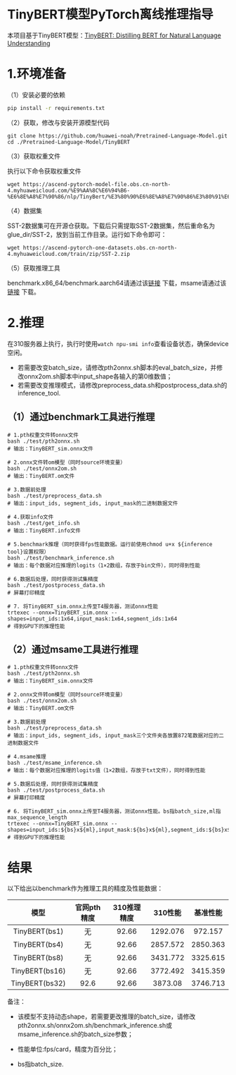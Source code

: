 TinyBERT模型PyTorch离线推理指导
======== 
本项目基于TinyBERT模型：[TinyBERT: Distilling BERT for Natural Language Understanding](https://arxiv.org/abs/1909.10351)

1.环境准备
===========
（1）安装必要的依赖
```bash
pip install -r requirements.txt
```
（2）获取，修改与安装开源模型代码
```
git clone https://github.com/huawei-noah/Pretrained-Language-Model.git  
cd ./Pretrained-Language-Model/TinyBERT
```
（3）获取权重文件

执行以下命令获取权重文件
```
wget https://ascend-pytorch-model-file.obs.cn-north-4.myhuaweicloud.com/%E9%AA%8C%E6%94%B6-%E6%8E%A8%E7%90%86/nlp/TinyBert/%E3%80%90%E6%8E%A8%E7%90%86%E3%80%91%E6%A8%A1%E5%9E%8B%E6%96%87%E4%BB%B6.zip
```

（4）数据集

SST-2数据集可在开源仓获取。下载后只需提取SST-2数据集，然后重命名为glue_dir/SST-2，放到当前工作目录。运行如下命令即可：
```
wget https://ascend-pytorch-one-datasets.obs.cn-north-4.myhuaweicloud.com/train/zip/SST-2.zip
```

（5）获取推理工具

benchmark.x86_64/benchmark.aarch64请通过该[链接](https://gitee.com/ascend/cann-benchmark/tree/master/infer)
下载，msame请通过该 [链接](https://gitee.com/ascend/tools/tree/master/msame)
下载。


2.推理
===========
在310服务器上执行，执行时使用```watch npu-smi info```查看设备状态，确保device空闲。

- 若需要改变batch_size，请修改pth2onnx.sh脚本的eval_batch_size，并修改onnx2om.sh脚本中input_shape各输入的第0维数值；
- 若需要改变推理模式，请修改preprocess_data.sh和postprocess_data.sh的inference_tool.

（1）通过benchmark工具进行推理
--------------------
```
# 1.pth权重文件转onnx文件
bash ./test/pth2onnx.sh
# 输出：TinyBERT_sim.onnx文件

# 2.onnx文件转om模型（同时source环境变量）
bash ./test/onnx2om.sh
# 输出：TinyBERT.om文件

# 3.数据前处理
bash ./test/preprocess_data.sh
# 输出：input_ids, segment_ids, input_mask的二进制数据文件

# 4.获取info文件
bash ./test/get_info.sh
# 输出：TinyBERT.info文件

# 5.benchmark推理（同时获得fps性能数据。运行前使用chmod u+x ${inference tool}设置权限）
bash ./test/benchmark_inference.sh
# 输出：每个数据对应推理的logits（1×2数组，存放于bin文件），同时得到性能

# 6.数据后处理，同时获得测试集精度
bash ./test/postprocess_data.sh
# 屏幕打印精度

# 7. 将TinyBERT_sim.onnx上传至T4服务器，测试onnx性能
trtexec --onnx=TinyBERT_sim.onnx --shapes=input_ids:1x64,input_mask:1x64,segment_ids:1x64
# 得到GPU下的推理性能
```

（2）通过msame工具进行推理
--------------------
```
# 1.pth权重文件转onnx文件
bash ./test/pth2onnx.sh
# 输出：TinyBERT_sim.onnx文件

# 2.onnx文件转om模型（同时source环境变量）
bash ./test/onnx2om.sh
# 输出：TinyBERT.om文件

# 3.数据前处理
bash ./test/preprocess_data.sh
# 输出：input_ids, segment_ids, input_mask三个文件夹各放置872笔数据对应的二进制数据文件

# 4.msame推理
bash ./test/msame_inference.sh
# 输出：每个数据对应推理的logits值（1×2数组，存放于txt文件），同时得到性能

# 5.数据后处理，同时获得测试集精度
bash ./test/postprocess_data.sh
# 屏幕打印精度

# 6. 将TinyBERT_sim.onnx上传至T4服务器，测试onnx性能。bs指batch_size,ml指max_sequence_length
trtexec --onnx=TinyBERT_sim.onnx --shapes=input_ids:${bs}x${ml},input_mask:${bs}x${ml},segment_ids:${bs}x${ml}
# 得到GPU下的推理性能
```

结果
======
以下给出以benchmark作为推理工具的精度及性能数据：

|模型|官网pth精度|310推理精度|310性能|基准性能
|  ----  | ----  | ----|---- |---- | 
|<center>TinyBERT(bs1)|<center>无|<center>92.66|<center>1292.076|<center>972.157
|<center>TinyBERT(bs4)|<center>无|<center>92.66|<center>2857.572|<center>2850.363
|<center>TinyBERT(bs8)|<center>无|<center>92.66|<center>3431.772|<center>3325.615
|<center>TinyBERT(bs16)|<center>无|<center>92.66|<center>3772.492|<center>3415.359
|<center>TinyBERT(bs32)|<center>92.6|<center>92.66|<center>3873.08|<center>3746.713

备注：

- 该模型不支持动态shape，若需要更改推理的batch_size，请修改pth2onnx.sh/onnx2om.sh/benchmark_inference.sh或msame_inference.sh的batch_size参数；

- 性能单位:fps/card，精度为百分比；

- bs指batch_size.